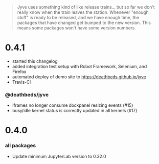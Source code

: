 > Jyve uses something kind of like release trains... but so far we don't really
know when the train leaves the station. Whenever "enough stuff" is
ready to be released, and we have enough time, the packages that have changed
get bumped to the new version. This means some packages won't have some version
numbers.

# 0.4.1
- started this changelog
- added integration test setup with Robot Framework, Selenium, and Firefox
- automated deploy of demo site to https://deathbeds.github.io/jyve
- Travis-CI

### @deathbeds/jyve
- iframes no longer consume dockpanel resizing events (#15)
- busy/idle kernel status is correctly updated in all kernels (#17)

# 0.4.0
### all packages
- Update minimum JupyterLab version to 0.32.0
